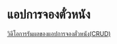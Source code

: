 # แอปการจองตั๋วหนัง
[วิดีโอการรันผลของแอปการจองตั๋วหนัง(CRUD)](https://drive.google.com/file/d/1762NkKJ3yK3Psp9uglKBsMdT7LEZFs1m/view?usp=sharing)
